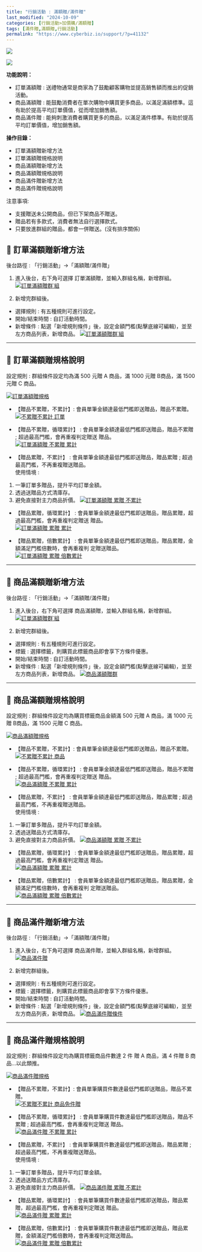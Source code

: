 ```yaml
---
title: "行銷活動 : 滿額贈/滿件贈"
last_modified: "2024-10-09"
categories: [行銷活動>加價購/滿額贈]
tags: [滿件贈,滿額贈,行銷活動]
permalink: "https://www.cyberbiz.io/support/?p=41132"
---
```


![](https://www.cyberbiz.io/support/wp-content/uploads/適用站別.png)

[![](https://www.cyberbiz.io/support/wp-content/uploads/台灣站.png)](https://www.cyberbiz.io/support/?page_id=2490)

**功能說明：**  

* 訂單滿額贈 : 送禮物通常是商家為了鼓勵顧客購物並提高銷售額而推出的促銷活動。
* 商品滿額贈 : 能鼓勵消費者在單次購物中購買更多商品，以滿足滿額標準。這有助於提高平均訂單價值，從而增加銷售額。
* 商品滿件贈 : 能夠刺激消費者購買更多的商品，以滿足滿件標準。有助於提高平均訂單價值，增加銷售額。

**操作目錄：**

* 訂單滿額贈新增方法
* 訂單滿額贈規格說明
* 商品滿額贈新增方法
* 商品滿額贈規格說明
* 商品滿件贈新增方法
* 商品滿件贈規格說明

注意事項:  

* 支援贈送未公開商品，但已下架商品不贈送。
* 贈品若有多款式，消費者無法自行選擇款式。
* 只要放進群組的贈品，都會一併贈送。(沒有排序關係)

## 📌 訂單滿額贈新增方法


後台路徑 :  「行銷活動」→「滿額贈/滿件贈」  


1. 進入後台，右下角可選擇 訂單滿額贈，並輸入群組名稱，新增群組。  
[![訂單滿額贈群˙組](https://www.cyberbiz.io/support/wp-content/uploads/滿額贈滿件贈設定教學01.png)](https://www.cyberbiz.io/support/wp-content/uploads/滿額贈滿件贈設定教學01.png)



2. 新增完群組後。 
* 選擇規則 : 有五種規則可進行設定。
* 開始/結束時間 : 自訂活動時間。
* 新增條件 : 點選「新增規則條件」後，設定金額門檻(點擊底線可編輯)，並至左方商品列表，新增商品。
[![訂單滿額贈群˙組](https://www.cyberbiz.io/support/wp-content/uploads/滿額贈滿件贈設定教學02.png)](https://www.cyberbiz.io/support/wp-content/uploads/滿額贈滿件贈設定教學02.png)

* * *

## 📌 訂單滿額贈規格說明



設定規則 : 群組條件設定均為滿 500 元贈 A 商品，滿 1000 元贈 B商品，滿 1500 元贈 C 商品。  

[![訂單滿額贈規格](https://www.cyberbiz.io/support/wp-content/uploads/滿額贈滿件贈設定教學03.png)](https://www.cyberbiz.io/support/wp-content/uploads/滿額贈滿件贈設定教學03.png)  

* 【贈品不累贈，不累計】: 會員單筆金額達最低門檻即送贈品，贈品不累贈。  
[![不累贈不累計 訂單](https://www.cyberbiz.io/support/wp-content/uploads/滿額贈滿件贈設定教學04.png)](https://www.cyberbiz.io/support/wp-content/uploads/滿額贈滿件贈設定教學04.png)



* 【贈品不累贈，循環累計】 : 會員單筆金額達最低門檻即送贈品，贈品不累贈 ; 超過最高門檻，會再重複判定贈送 贈品。  
[![訂單滿額贈 不累贈 累計](https://www.cyberbiz.io/support/wp-content/uploads/滿額贈滿件贈設定教學05.png)](https://www.cyberbiz.io/support/wp-content/uploads/滿額贈滿件贈設定教學05.png)



* 【贈品累贈，不累計】 : 會員單筆金額達最低門檻即送贈品，贈品累贈 ; 超過最高門檻，不再重複贈送贈品。  
使用情境 :

1. 一筆訂單多贈品，提升平均訂單金額。
2. 透過送贈品方式清庫存。
3. 避免直接對主力商品折價。
[![訂單滿額贈 累贈 不累計](https://www.cyberbiz.io/support/wp-content/uploads/滿額贈滿件贈設定教學06.png)](https://www.cyberbiz.io/support/wp-content/uploads/滿額贈滿件贈設定教學06.png)



* 【贈品累贈，循環累計】 : 會員單筆金額達最低門檻即送贈品，贈品累贈，超過最高門檻，會再重複判定贈送 贈品。  
[![訂單滿額贈 累贈 累計](https://www.cyberbiz.io/support/wp-content/uploads/滿額贈滿件贈設定教學07.png)](https://www.cyberbiz.io/support/wp-content/uploads/滿額贈滿件贈設定教學07.png)



* 【贈品累贈，倍數累計】 : 會員單筆金額達最低門檻即送贈品，贈品累贈，金額滿足門檻倍數時，會再重複判 定贈送贈品。  
[![訂單滿額贈 累贈 倍數累計](https://www.cyberbiz.io/support/wp-content/uploads/滿額贈滿件贈設定教學08.png)](https://www.cyberbiz.io/support/wp-content/uploads/滿額贈滿件贈設定教學08.png)



* * *

## 📌 商品滿額贈新增方法


後台路徑 :  「行銷活動」→「滿額贈/滿件贈」  


1. 進入後台，右下角可選擇 商品滿額贈，並輸入群組名稱，新增群組。  
[![訂單滿額贈群˙組](https://www.cyberbiz.io/support/wp-content/uploads/滿額贈滿件贈設定教學09.png)](https://www.cyberbiz.io/support/wp-content/uploads/滿額贈滿件贈設定教學09.png)



2. 新增完群組後。 
* 選擇規則 : 有五種規則可進行設定。
* 標籤 : 選擇標籤，則購買此標籤商品即會享下方條件優惠。
* 開始/結束時間 : 自訂活動時間。
* 新增條件 : 點選「新增規則條件」後，設定金額門檻(點擊底線可編輯)，並至左方商品列表，新增商品。
[![商品滿額贈群](https://www.cyberbiz.io/support/wp-content/uploads/滿額贈滿件贈設定教學10.png)](https://www.cyberbiz.io/support/wp-content/uploads/滿額贈滿件贈設定教學10.png)

* * *

## 📌 商品滿額贈規格說明



設定規則 : 群組條件設定均為購買標籤商品金額滿 500 元贈 A 商品，滿 1000 元贈 B商品，滿 1500 元贈 C 商品。  

[![商品滿額贈規格](https://www.cyberbiz.io/support/wp-content/uploads/滿額贈滿件贈設定教學11.png)](https://www.cyberbiz.io/support/wp-content/uploads/滿額贈滿件贈設定教學11.png)  

* 【贈品不累贈，不累計】: 會員單筆金額達最低門檻即送贈品，贈品不累贈。  
[![不累贈不累計 商品](https://www.cyberbiz.io/support/wp-content/uploads/滿額贈滿件贈設定教學12.png)](https://www.cyberbiz.io/support/wp-content/uploads/滿額贈滿件贈設定教學12.png)



* 【贈品不累贈，循環累計】 : 會員單筆金額達最低門檻即送贈品，贈品不累贈 ; 超過最高門檻，會再重複判定贈送 贈品。  
[![商品滿額贈 不累贈 累計](https://www.cyberbiz.io/support/wp-content/uploads/滿額贈滿件贈設定教學13.png)](https://www.cyberbiz.io/support/wp-content/uploads/滿額贈滿件贈設定教學13.png)



* 【贈品累贈，不累計】 : 會員單筆金額達最低門檻即送贈品，贈品累贈 ; 超過最高門檻，不再重複贈送贈品。  
使用情境 :

1. 一筆訂單多贈品，提升平均訂單金額。
2. 透過送贈品方式清庫存。
3. 避免直接對主力商品折價。
[![商品滿額贈 累贈 不累計](https://www.cyberbiz.io/support/wp-content/uploads/滿額贈滿件贈設定教學14.png)](https://www.cyberbiz.io/support/wp-content/uploads/滿額贈滿件贈設定教學14.png)



* 【贈品累贈，循環累計】 : 會員單筆金額達最低門檻即送贈品，贈品累贈，超過最高門檻，會再重複判定贈送 贈品。  
[![商品滿額贈 累贈 累計](https://www.cyberbiz.io/support/wp-content/uploads/滿額贈滿件贈設定教學15.png)](https://www.cyberbiz.io/support/wp-content/uploads/滿額贈滿件贈設定教學15.png)



* 【贈品累贈，倍數累計】 : 會員單筆金額達最低門檻即送贈品，贈品累贈，金額滿足門檻倍數時，會再重複判 定贈送贈品。  
[![商品滿額贈 累贈 倍數累計](https://www.cyberbiz.io/support/wp-content/uploads/滿額贈滿件贈設定教學16.png)](https://www.cyberbiz.io/support/wp-content/uploads/滿額贈滿件贈設定教學16.png)



* * *

## 📌 商品滿件贈新增方法


後台路徑 :  「行銷活動」→「滿額贈/滿件贈」  


1. 進入後台，右下角可選擇 商品滿件贈，並輸入群組名稱，新增群組。  
[![商品滿件贈](https://www.cyberbiz.io/support/wp-content/uploads/滿額贈滿件贈設定教學17.png)](https://www.cyberbiz.io/support/wp-content/uploads/滿額贈滿件贈設定教學17.png)



2. 新增完群組後。 
* 選擇規則 : 有五種規則可進行設定。
* 標籤 : 選擇標籤，則購買此標籤商品即會享下方條件優惠。
* 開始/結束時間 : 自訂活動時間。
* 新增條件 : 點選「新增規則條件」後，設定金額門檻(點擊底線可編輯)，並至左方商品列表，新增商品。
[![商品滿件贈條件](https://www.cyberbiz.io/support/wp-content/uploads/滿額贈滿件贈設定教學18.png)](https://www.cyberbiz.io/support/wp-content/uploads/滿額贈滿件贈設定教學18.png)

* * *

## 📌 商品滿件贈規格說明



設定規則 : 群組條件設定均為購買標籤商品件數達 2 件 贈 A 商品，滿 4 件贈 B 商品...以此類推。  

[![商品滿件贈規格](https://www.cyberbiz.io/support/wp-content/uploads/滿額贈滿件贈設定教學19.png)](https://www.cyberbiz.io/support/wp-content/uploads/滿額贈滿件贈設定教學19.png)  

* 【贈品不累贈，不累計】: 會員單筆購買件數達最低門檻即送贈品，贈品不累贈。  
[![不累贈不累計 商品免件贈](https://www.cyberbiz.io/support/wp-content/uploads/滿額贈滿件贈設定教學20.png)](https://www.cyberbiz.io/support/wp-content/uploads/滿額贈滿件贈設定教學20.png)



* 【贈品不累贈，循環累計】 : 會員單筆購買件數達最低門檻即送贈品，贈品不累贈 ; 超過最高門檻，會再重複判定贈送 贈品。  
[![商品滿件贈 不累贈 累計](https://www.cyberbiz.io/support/wp-content/uploads/滿額贈滿件贈設定教學21.png)](https://www.cyberbiz.io/support/wp-content/uploads/滿額贈滿件贈設定教學21.png)



* 【贈品累贈，不累計】 : 會員單筆購買件數達最低門檻即送贈品，贈品累贈 ; 超過最高門檻，不再重複贈送贈品。  
使用情境 :

1. 一筆訂單多贈品，提升平均訂單金額。
2. 透過送贈品方式清庫存。
3. 避免直接對主力商品折價。
[![商品滿件贈 累贈 不累計](https://www.cyberbiz.io/support/wp-content/uploads/滿額贈滿件贈設定教學22.png)](https://www.cyberbiz.io/support/wp-content/uploads/滿額贈滿件贈設定教學22.png)



* 【贈品累贈，循環累計】 : 會員單筆購買件數達最低門檻即送贈品，贈品累贈，超過最高門檻，會再重複判定贈送 贈品。  
[![商品滿件贈 累贈 累計](https://www.cyberbiz.io/support/wp-content/uploads/滿額贈滿件贈設定教學23.png)](https://www.cyberbiz.io/support/wp-content/uploads/滿額贈滿件贈設定教學23.png)



* 【贈品累贈，倍數累計】 : 會員單筆購買件數達最低門檻即送贈品，贈品累贈，金額滿足門檻倍數時，會再重複判定贈送贈品。  
[![商品滿件贈 累贈 倍數累計](https://www.cyberbiz.io/support/wp-content/uploads/滿額贈滿件贈設定教學24.png)](https://www.cyberbiz.io/support/wp-content/uploads/滿額贈滿件贈設定教學24.png)



